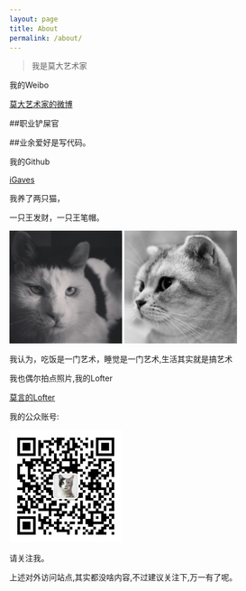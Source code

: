 ```yaml
---
layout: page
title: About
permalink: /about/
---
```


>我是莫大艺术家

我的Weibo

<a href="https://weibo.com/igaves" target="_blank">莫大艺术家的微博</a>

##职业铲屎官

##业余爱好是写代码。

我的Github

<a href="https://github.com/igaves" target="_blank">iGaves</a>


我养了两只猫，

一只王发财，一只王笔帽。


<img src="/public/images/facai.jpg" alt="qrcode" width="200px">
<img src="/public/images/bimao.jpg" alt="qrcode" width="200px">

我认为，吃饭是一门艺术，睡觉是一门艺术,生活其实就是搞艺术

我也偶尔拍点照片,我的Lofter

<a href="http://moyan.me" target="_blank">莫言的Lofter</a>

我的公众账号:

<img src="/public/images/qrcode.jpg" alt="qrcode" width="200px">

请关注我。


上述对外访问站点,其实都没啥内容,不过建议关注下,万一有了呢。




